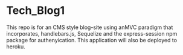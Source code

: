 # Tech_Blog1
This repo is for an CMS style blog-site using anMVC paradigm that incorporates, handlebars.js, Sequelize and the express-session npm package for authenyication. This application will also be deployed to heroku. 
